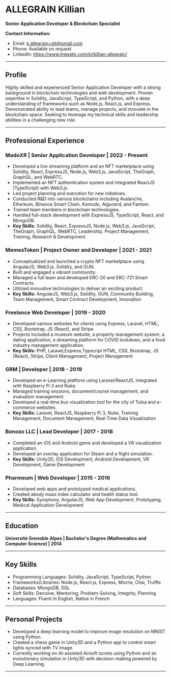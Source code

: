 # ALLEGRAIN Killian
**Senior Application Developer & Blockchain Specialist**

**Contact Information:**
- Email: k.allegrain+git@gmail.com
- Phone: Available on request
- LinkedIn: https://www.linkedin.com/in/killian-allegrain/

---

## **Profile**
Highly skilled and experienced Senior Application Developer with a strong background in blockchain technologies and web development. Proven expertise in Solidity, JavaScript, TypeScript, and Python, with a deep understanding of frameworks such as Node.js, React.js, and Express. Demonstrated ability to lead teams, manage projects, and innovate in the blockchain space. Seeking to leverage my technical skills and leadership abilities in a challenging new role.

---

## **Professional Experience**

### **MadoXR | Senior Application Developer | 2022 - Present**
- Developed a live streaming platform and an NFT marketplace using Solidity, React, ExpressJS, Node.js, Web3.js, JavaScript, TheGraph, GraphQL, and WebRTC.
- Implemented an NFT authentication system and integrated ReactJS (TypeScript) with Web3.js.
- Led project planning and execution for new initiatives.
- Conducted R&D into various blockchains including Avalanche, Ethereum, Binance Smart Chain, Komodo, Algorand, and Fantom.
- Trained team members in blockchain technologies.
- Handled full-stack development with ExpressJS, TypeScript, React, and MongoDB.
- **Key Skills:** Solidity, React, ExpressJS, Node.js, Web3.js, JavaScript, TheGraph, GraphQL, WebRTC, Leadership, Project Management, Training, Research & Development

### **MemesToken | Project Owner and Developer | 2021 - 2021**
- Conceptualized and launched a crypto NFT marketplace using AngularJS, Web3.js, Solidity, and GUN.
- Built and engaged a vibrant community.
- Managed a full team and developed ERC-20 and ERC-721 Smart Contracts.
- Utilized innovative technologies to deliver an exciting product.
- **Key Skills:** AngularJS, Web3.js, Solidity, GUN, Community Building, Team Management, Smart Contract Development, Innovation

### **Freelance Web Developer | 2019 - 2020**
- Developed various websites for clients using Express, Laravel, HTML, CSS, Bootstrap, JS (React), and Stripe.
- Projects included a museum website, a property management system, a dating application, a streaming platform for COVID lockdown, and a food industry management application.
- **Key Skills:** PHP, Laravel,Express,Typscript HTML, CSS, Bootstrap, JS (React), Stripe, Client Management, Project Management

### **GRM | Developer | 2018 - 2019**
- Developed an e-Learning platform using Laravel/ReactJS, integrated with Raspberry Pi 3 and Nuke.
- Managed training sessions, document/course management, and evaluation management.
- Developed a real-time bus visualization tool for the city of Tulsa and e-commerce websites.
- **Key Skills:** Laravel, ReactJS, Raspberry Pi 3, Nuke, Training Management, Document Management, Real-Time Data Visualization

### **Bonozo LLC | Lead Developer | 2017 - 2018**
- Completed an iOS and Android game and developed a VR visualization application.
- Developed an overlay application for Steam and a flight simulation.
- **Key Skills:** Unity3D, iOS Development, Android Development, VR Development, Game Development

### **Pharmeum | Web Developer | 2015 - 2016**
- Developed web apps and prototyped medical applications.
- Created abody mass index calculator and health status tool.
- **Key Skills:** Symphony, AngularJS, Web App Development, Prototyping, Medical Application Development

---

## **Education**

**Université Grenoble Alpes | Bachelor's Degree (Mathematics and Computer Science) | 2014**

---

## **Key Skills**

- Programming Languages: Solidity, JavaScript, TypeScript, Python
- Frameworks/Libraries: Node.js, React.js, Express, Mocha, Chai, Truffle
- Databases: MongoDB, SQL
- Soft Skills: Decisive, Mentoring, Problem-Solving, Integrity, Planning
- Languages: Fluent in English, Native in French

---

## **Personal Projects**

- Developed a deep learning model to improve image resolution on MNIST using Python.
- Created a chess game in Unity3D and a Python app to control smart lights synced with TV image.
- Currently working on AI-assisted Airsoft turrets using Python and an evolutionary simulation in Unity3D with decision-making powered by Deep Learning.

---

